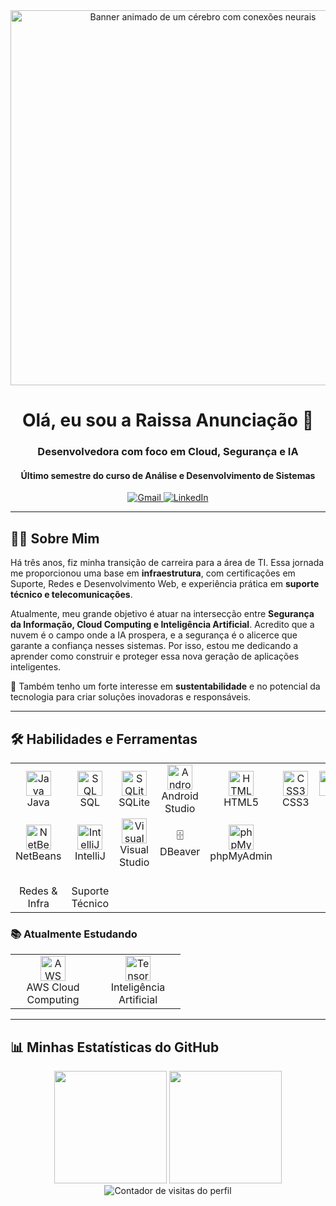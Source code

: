 <div align="center">

  <img src="https://media.giphy.com/media/3dkZSFc0Yn24DebLb3/giphy.gif" alt="Banner animado de um cérebro com conexões neurais" width="600"/>

  <h1>
    Olá, eu sou a Raissa Anunciação 👋
  </h1>

<h3>
  Desenvolvedora com foco em Cloud, Segurança e IA
</h3>
<h4>
  Último semestre do curso de Análise e Desenvolvimento de Sistemas
</h4>

  <p align="center">
    <a href="mailto:raissaanunc@gmail.com">
      <img src="https://img.shields.io/badge/Gmail-D14836?style=for-the-badge&logo=gmail&logoColor=white" alt="Gmail"/>
    </a>
    <a href="https://www.linkedin.com/in/raissaanunciacaoagroutopia/" target="_blank">
      <img src="https://img.shields.io/badge/LinkedIn-0077B5?style=for-the-badge&logo=linkedin&logoColor=white" alt="LinkedIn"/>
    </a>
  </p>
</div>

---

## 👩‍💻 Sobre Mim

Há três anos, fiz minha transição de carreira para a área de TI. Essa jornada me proporcionou uma base em **infraestrutura**, com certificações em Suporte, Redes e Desenvolvimento Web, e experiência prática em **suporte técnico e telecomunicações**.

Atualmente, meu grande objetivo é atuar na intersecção entre **Segurança da Informação, Cloud Computing e Inteligência Artificial**. Acredito que a nuvem é o campo onde a IA prospera, e a segurança é o alicerce que garante a confiança nesses sistemas. Por isso, estou me dedicando a aprender como construir e proteger essa nova geração de aplicações inteligentes.

💚 Também tenho um forte interesse em **sustentabilidade** e no potencial da tecnologia para criar soluções inovadoras e responsáveis.

---

## 🛠️ Habilidades e Ferramentas

<div align="center">
  <table>
    <tr>
      <td align="center" width="120">
        <img src="https://cdn.jsdelivr.net/gh/devicons/devicon/icons/java/java-original-wordmark.svg" width="40" height="40" alt="Java" />
        <br>Java
      </td>
      <td align="center" width="120">
        <img src="https://cdn.jsdelivr.net/gh/devicons/devicon/icons/mysql/mysql-original-wordmark.svg" width="40" height="40" alt="SQL" />
        <br>SQL
      </td>
      <td align="center" width="120">
        <img src="https://cdn.jsdelivr.net/gh/devicons/devicon/icons/sqlite/sqlite-original.svg" width="40" height="40" alt="SQLite" />
        <br>SQLite
      </td>
      <td align="center" width="120">
        <img src="https://cdn.jsdelivr.net/gh/devicons/devicon/icons/androidstudio/androidstudio-original.svg" width="40" height="40" alt="Android Studio" />
        <br>Android Studio
      </td>
      <td align="center" width="120">
        <img src="https://cdn.jsdelivr.net/gh/devicons/devicon/icons/html5/html5-original.svg" width="40" height="40" alt="HTML5" />
        <br>HTML5
      </td>
      <td align="center" width="120">
        <img src="https://cdn.jsdelivr.net/gh/devicons/devicon/icons/css3/css3-original.svg" width="40" height="40" alt="CSS3" />
        <br>CSS3
      </td>
      <td align="center" width="120">
        <img src="https://cdn.jsdelivr.net/gh/devicons/devicon/icons/git/git-original.svg" width="40" height="40" alt="Git" />
        <br>Git
      </td>
    </tr>
    <tr>
      <td align="center" width="120">
        <img src="https://upload.wikimedia.org/wikipedia/commons/9/98/Apache_NetBeans_Logo.svg" width="40" height="40" alt="NetBeans" />
        <br>NetBeans
      </td>
      <td align="center" width="120">
        <img src="https://cdn.jsdelivr.net/gh/devicons/devicon/icons/intellij/intellij-original.svg" width="40" height="40" alt="IntelliJ" />
        <br>IntelliJ
      </td>
      <td align="center" width="120">
        <img src="https://cdn.jsdelivr.net/gh/devicons/devicon/icons/visualstudio/visualstudio-plain.svg" width="40" height="40" alt="Visual Studio" />
        <br>Visual Studio
      </td>
      <td align="center" width="120">
   🗄️<br>DBeaver
      </td>
      <td align="center" width="120">
        <img src="https://www.phpmyadmin.net/static/images/logo.png" width="40" height="40" alt="phpMyAdmin" />
        <br>phpMyAdmin
      </td>
    </tr>
    <tr>
      <td align="center" width="120">
        <br>Redes & Infra
      </td>
      <td align="center" width="120">
        <br>Suporte Técnico
      </td>
    </tr>
  </table>
</div>

### 📚 Atualmente Estudando

<div align="center">
  <table>
    <tr>
      <td align="center" width="120">
        <img src="https://cdn.jsdelivr.net/gh/devicons/devicon/icons/amazonwebservices/amazonwebservices-original-wordmark.svg" width="40" height="40" alt="AWS" />
        <br>AWS Cloud Computing
      </td>
      <td align="center" width="120">
        <img src="https://www.vectorlogo.zone/logos/tensorflow/tensorflow-icon.svg" width="40" height="40" alt="TensorFlow" />
        <br>Inteligência Artificial
      </td>
    </tr>
  </table>
</div>

---

## 📊 Minhas Estatísticas do GitHub

<div align="center">
  <img height="180em" src="https://github-readme-stats.vercel.app/api?username=R4i5and0&show_icons=true&theme=dracula&include_all_commits=true&count_private=true"/>
  
  <img height="180em" src="https://github-readme-stats.vercel.app/api/top-langs/?username=R4i5and0&layout=compact&langs_count=7&theme=dracula&hide=hack,php"/>
</div>

<div align="center">
  <img src="https://komarev.com/ghpvc/?username=R4i5and0&label=VISITANTES_NO_PERFIL&color=blueviolet" alt="Contador de visitas do perfil" />
</div>
